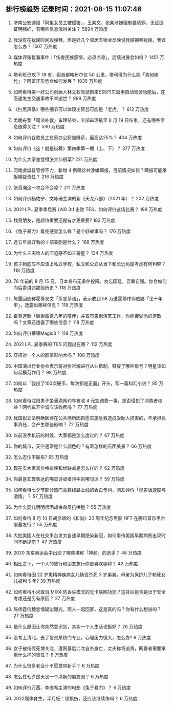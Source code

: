
## 排行榜趋势 记录时间：2021-08-15 11:07:46
  
  1. 济南公安通报「阿里女员工被侵害」，王某文、张某涉嫌强制猥亵罪，无证据证明强奸，有哪些信息值得关注？ 5894 万热度
    
  2. 我没有在扰民时间段弹琴，但是好几个邻居去物业反映说我弹钢琴扰民，我该怎么办？ 1507 万热度
    
  3. 媒体评张哲瀚事件：「伤害民族感情，必须凉凉」，后续进展会如何？ 1451 万热度
    
  4. 塔利班已攻下 18 省，距首都喀布尔仅 50 公里，塔利班为什么能「势如破竹」？阿富汗形势会如何发展？ 1035 万热度
    
  5. 如何看待美一好公司创始人林文钦驾驶蔚来ES8汽车启用自动驾驶功能后，在高速发生交通事故不幸逝世？ 999 万热度
    
  6. 《扫黑风暴》哪些细节可以体现出贺芸可能是「老虎」？ 612 万热度
    
  7. 孟晚舟案「司法补救」审理结束，全部审理最早 8 月 19 日结束，还有哪些信息值得关注？ 530 万热度
    
  8. 如何评价谷歌员工在家办公将被降薪，最高达25%？ 404 万热度
    
  9. 如何评价《这！就是街舞》第四季第一期（上、下）？ 377 万热度
    
  10. 为什么大家总觉得张大仙很菜? 221 万热度
    
  11. 河南虞城县管控不力，新增 4 例确诊并涉嫌瞒报，目前情况如何？瞒报可能承担哪些责任？ 216 万热度
    
  12. 张哲瀚这一次会不会凉？ 211 万热度
    
  13. 如何评价杨佑宁、文咏珊主演的新《天龙八部》（2021 年）？ 202 万热度
    
  14. 2021 LPL 夏季季后赛 LNG 3:1 击败 TES，如何评价这场比赛？ 189 万热度
    
  15. 找男朋友，是颜值重要还是有才更重要? 182 万热度
    
  16. 《兔子暴力》看完感受怎么样？是个好故事吗？ 176 万热度
    
  17. 近五年最好看的十部美剧是什么？ 168 万热度
    
  18. 为什么三灾给人的压迫感不如三将星？ 134 万热度
    
  19. 孩子到底应不应该上私立学校，私立和公立从当下和长远角度考虑有何利弊？ 118 万热度
    
  20. 76 年前的 8 月 15 日，日本宣布无条件投降。勿忘国耻，吾辈自强。你会如何向后辈讲述那段历史？ 118 万热度
    
  21. 陈露回应称霍尊发文「茶言茶语」，表示收到 58 万遭霍尊律师威胁「坐十年牢」，透露出哪些信息？ 118 万热度
    
  22. 霍尊道歉「谢谢露露八年的陪伴」并宣布告别演艺工作，你能接受他的道歉吗？文章还透露了哪些信息？ 118 万热度
    
  23. 如何评价荣耀Magic3？ 118 万热度
    
  24. 2021 LPL 夏季赛的 TES 问题出在哪？ 112 万热度
    
  25. 穿搭对一个人的颜值影响大吗？ 108 万热度
    
  26. 中国演出行业协会表示将对张哲瀚进行从业抵制，释放了哪些信号？明星该如何起模范作用？ 98 万热度
    
  27. 如何以「我投了100次硬币，每次都是正面」开头，写一篇科幻小说？ 85 万热度
    
  28. 如何看待沈阳男子坐滴滴网约车被收 4 元空调费一事，是否侵犯了消费者权益？网约车开空调应该收费吗？ 77 万热度
    
  29. 我国拟立法明确医师在公共场所因自愿实施急救造成受助人损害的，不承担民事责任，会产生哪些影响？ 72 万热度
    
  30. 以前没手机玩的时候，大家都是怎么度过的？ 67 万热度
    
  31. 你的城市，天空通常是什么颜色的？有着怎样的云团美景？ 66 万热度
    
  32. 怎么忍住不联系? 65 万热度
    
  33. 现在实木家具价格排序和优缺点是怎么样的？ 62 万热度
    
  34. 你最喜欢聂鲁达的哪首诗或者诗中的哪句话？ 59 万热度
    
  35. 如何看待七夕节部分热门高铁线路上线的表白专列，网友评价「现实版速度与激情」？ 57 万热度
    
  36. 为什么婴儿明明很困却拼命反抗哄睡？ 55 万热度
    
  37. 如何看待 8 月 10 日胡彦斌的《和尚》20 周年纪念黑胶 NFT 在腾讯音乐平台限量发行？ 55 万热度
    
  38. 大批美国人在社交平台发文自述早期感染新冠，如何看待美国早期病例出现时间不断提前？ 47 万热度
    
  39. 2020 东京奥运会中出现了哪些堪称「神颜」的选手？ 46 万热度
    
  40. 相比之下，一个人的旅行和朋友旅行你更喜欢哪种？ 42 万热度
    
  41. 如何看待因 22 岁患精神疾病女儿扬言杀死 3 岁弟弟，母亲为保护儿子勒死女儿被判 5 年? 39 万热度
    
  42. 如何看待小米取消 MIX4 防丢失模式的无卡联网功能？这背后是否是出于安全考虑还是另有原因？ 27 万热度
    
  43. 陈伟霆何穗恋情疑似曝光，两人一起回家，这是真的吗？你有什么想说的？ 27 万热度
    
  44. 是什么原因让你突然意识到，其实一个人生活也挺好？ 26 万热度
    
  45. 没考上清北，去了复交某热门专业，心理压力很大，怎么办? 6 万热度
    
  46. 女子被指假死博关注，遭网暴后二次自杀身亡，丈夫称将追责，网暴者需要承担什么样的责任？ 6 万热度
    
  47. 为什么很多老会计不愿意带新手？ 6 万热度
    
  48. 怎么在七夕这天发一个清新的朋友圈？ 6 万热度
    
  49. 如何评价万茜、李庚希主演的电影《兔子暴力》？ 6 万热度
    
  50. 2022届体育生，半月板二级损伤，还应该继续练吗？ 6 万热度
    